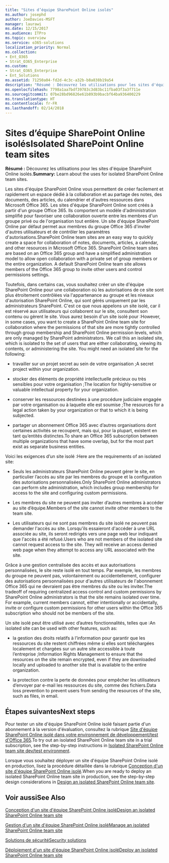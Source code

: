 ```yaml
---
title: "Sites d’équipe SharePoint Online isolés"
ms.author: josephd
author: JoeDavies-MSFT
manager: laurawi
ms.date: 12/15/2017
ms.audience: ITPro
ms.topic: overview
ms.service: o365-solutions
localization_priority: Normal
ms.collection:
- Ent_O365
- Strat_O365_Enterprise
ms.custom:
- Strat_O365_Enterprise
- Ent_Solutions
ms.assetid: 71250a04-fd2d-4c3c-a32b-b8a838b19a54
description: "Résumé : Découvrez les utilisations pour les sites d'équipe SharePoint Online isolés."
ms.openlocfilehash: 7798a1aa7bdf39783c3d83bc11fba03f3a3f711e
ms.sourcegitcommit: 07be28bd96826e61b893b9bacbf64ba936400229
ms.translationtype: HT
ms.contentlocale: fr-FR
ms.lasthandoff: 02/14/2018
---
```

# <a name="isolated-sharepoint-online-team-sites"></a><span data-ttu-id="43894-103">Sites d’équipe SharePoint Online isolés</span><span class="sxs-lookup"><span data-stu-id="43894-103">Isolated SharePoint Online team sites</span></span>

 <span data-ttu-id="43894-104">**Résumé :** Découvrez les utilisations pour les sites d'équipe SharePoint Online isolés.</span><span class="sxs-lookup"><span data-stu-id="43894-104">**Summary:** Learn about the uses for isolated SharePoint Online team sites.</span></span>
  
<span data-ttu-id="43894-p101">Les sites d'équipe SharePoint Online vous permettent de créer facilement et rapidement un espace dédié à la collaboration et au partage des notes, des documents, des articles, du calendrier et d'autres ressources dans Microsoft Office 365. Les sites d'équipe SharePoint Online sont créés à partir d'un groupe Office 365. Ils comportent un modèle d'administration simplifié pour favoriser une collaboration ouverte entre les membres d'un groupe privé ou de l'organisation tout entière. Un site d'équipe SharePoint Online par défaut permet aux membres du groupe Office 365 d'inviter d'autres utilisateurs et de contrôler les paramètres d'autorisations.</span><span class="sxs-lookup"><span data-stu-id="43894-p101">SharePoint Online team sites are an easy way to quickly create a space for collaboration of notes, documents, articles, a calendar, and other resources in Microsoft Office 365. SharePoint Online team sites are based on an Office 365 group and have a simplified administration model to allow open collaboration with a private set of group members or the entire organization. A default SharePoint Online team site allows members of the Office 365 group to invite other users and control permissions settings.</span></span>
  
<span data-ttu-id="43894-p102">Toutefois, dans certains cas, vous souhaitez créer un site d'équipe SharePoint Online pour une collaboration où les autorisations de ce site sont plus étroitement contrôlées via l'appartenance au groupe et les niveaux d'autorisation SharePoint Online, qui sont gérés uniquement par les administrateurs SharePoint. C'est ce que nous appelons un site isolé, car il est réservé aux utilisateurs qui collaborent sur le site, consultent son contenu ou gèrent le site. Vous aurez besoin d'un site isolé pour :</span><span class="sxs-lookup"><span data-stu-id="43894-p102">However, in some cases, you want to create a SharePoint Online team site for collaboration where the permissions of that site are more tightly controlled through group membership and SharePoint Online permission levels, which are only managed by SharePoint administrators. We call this an isolated site, which is isolated to the set of users that are either collaborating, viewing its contents, or administering the site. You might need an isolated site for the following:</span></span>
  
- <span data-ttu-id="43894-111">travailler sur un projet secret au sein de votre organisation ;</span><span class="sxs-lookup"><span data-stu-id="43894-111">A secret project within your organization.</span></span>
    
- <span data-ttu-id="43894-112">stocker des éléments de propriété intellectuelle précieux ou très sensibles pour votre organisation ;</span><span class="sxs-lookup"><span data-stu-id="43894-112">The location for highly-sensitive or valuable intellectual property for your organization.</span></span>
    
- <span data-ttu-id="43894-113">conserver les ressources destinées à une procédure judiciaire engagée par votre organisation ou à laquelle elle est soumise ;</span><span class="sxs-lookup"><span data-stu-id="43894-113">The resources for a legal action taken by your organization or that to which it is being subjected.</span></span>
    
- <span data-ttu-id="43894-114">partager un abonnement Office 365 avec d’autres organisations dont certaines activités se recoupent, mais qui, pour la plupart, existent en tant qu’entités distinctes.</span><span class="sxs-lookup"><span data-stu-id="43894-114">To share an Office 365 subscription between multiple organizations that have some overlap, but for the most part exist as separate business entities.</span></span>
    
<span data-ttu-id="43894-115">Voici les exigences d’un site isolé :</span><span class="sxs-lookup"><span data-stu-id="43894-115">Here are the requirements of an isolated site:</span></span>
  
- <span data-ttu-id="43894-116">Seuls les administrateurs SharePoint Online peuvent gérer le site, en particulier l’accès au site par les membres du groupe et la configuration des autorisations personnalisées.</span><span class="sxs-lookup"><span data-stu-id="43894-116">Only SharePoint Online administrators can perform site administration, which includes group membership for access to the site and configuring custom permissions.</span></span>
    
- <span data-ttu-id="43894-117">Les membres du site ne peuvent pas inviter d’autres membres à accéder au site d’équipe.</span><span class="sxs-lookup"><span data-stu-id="43894-117">Members of the site cannot invite other members to the team site.</span></span>
    
- <span data-ttu-id="43894-p103">Les utilisateurs qui ne sont pas membres du site isolé ne peuvent pas demander l'accès au site. Lorsqu'ils essaieront d'accéder à une URL associée au site, ils seront redirigés vers une page web leur indiquant que l'accès a été refusé.</span><span class="sxs-lookup"><span data-stu-id="43894-p103">Users who are not members of the isolated site cannot request access to the site. They will receive an access denied web page when they attempt to access any URL associated with the site.</span></span>
    
<span data-ttu-id="43894-p104">Grâce à une gestion centralisée des accès et aux autorisations personnalisées, le site reste isolé en tout temps. Par exemple, les membres du groupe ne peuvent pas, volontairement ou accidentellement, configurer des autorisations personnalisées pour d'autres utilisateurs de l'abonnement Office 365 qui ne devraient pas être membres du site ou les inviter.</span><span class="sxs-lookup"><span data-stu-id="43894-p104">The tradeoff of requiring centralized access control and custom permissions by SharePoint Online administrators is that the site remains isolated over time. For example, current members cannot, either intentionally or accidentally, invite or configure custom permissions for other users within the Office 365 subscription who should not be members of the site.</span></span>
  
<span data-ttu-id="43894-122">Un site isolé peut être utilisé avec d’autres fonctionnalités, telles que :</span><span class="sxs-lookup"><span data-stu-id="43894-122">An isolated site can be used with other features, such as:</span></span>
  
- <span data-ttu-id="43894-123">la gestion des droits relatifs à l’information pour garantir que les ressources du site restent chiffrées même si elles sont téléchargées localement et chargées sur un autre site accessible à toute l’entreprise ;</span><span class="sxs-lookup"><span data-stu-id="43894-123">Information Rights Management to ensure that the resources on the site remain encrypted, even if they are downloaded locally and uploaded to another site that is available to the entire organization.</span></span>
    
- <span data-ttu-id="43894-124">la protection contre la perte de données pour empêcher les utilisateurs d’envoyer par e-mail les ressources du site, comme des fichiers.</span><span class="sxs-lookup"><span data-stu-id="43894-124">Data loss prevention to prevent users from sending the resources of the site, such as files, in email.</span></span>
    
## <a name="next-steps"></a><span data-ttu-id="43894-125">Étapes suivantes</span><span class="sxs-lookup"><span data-stu-id="43894-125">Next steps</span></span>

<span data-ttu-id="43894-126">Pour tester un site d'équipe SharePoint Online isolé faisant partie d'un abonnement à la version d'évaluation, consultez la rubrique [Site d'équipe SharePoint Online isolé dans votre environnement de développement/test d'Office 365](isolated-sharepoint-online-team-site-dev-test-environment.md).</span><span class="sxs-lookup"><span data-stu-id="43894-126">To try out an isolated SharePoint Online team site in a trial subscription, see the step-by-step instructions in [Isolated SharePoint Online team site dev/test environment](isolated-sharepoint-online-team-site-dev-test-environment.md).</span></span>
  
<span data-ttu-id="43894-127">Lorsque vous souhaitez déployer un site d'équipe SharePoint Online isolé en production, lisez la procédure détaillée dans la rubrique [Conception d'un site d'équipe SharePoint Online isolé](design-an-isolated-sharepoint-online-team-site.md).</span><span class="sxs-lookup"><span data-stu-id="43894-127">When you are ready to deploy an isolated SharePoint Online team site in production, see the step-by-step design considerations in [Design an isolated SharePoint Online team site](design-an-isolated-sharepoint-online-team-site.md).</span></span>
  
## <a name="see-also"></a><span data-ttu-id="43894-128">Voir aussi</span><span class="sxs-lookup"><span data-stu-id="43894-128">See Also</span></span>

[<span data-ttu-id="43894-129">Conception d'un site d'équipe SharePoint Online isolé</span><span class="sxs-lookup"><span data-stu-id="43894-129">Design an isolated SharePoint Online team site</span></span>](design-an-isolated-sharepoint-online-team-site.md)
  
[<span data-ttu-id="43894-130">Gestion d'un site d'équipe SharePoint Online isolé</span><span class="sxs-lookup"><span data-stu-id="43894-130">Manage an isolated SharePoint Online team site</span></span>](manage-an-isolated-sharepoint-online-team-site.md)
  
[<span data-ttu-id="43894-131">Solutions de sécurité</span><span class="sxs-lookup"><span data-stu-id="43894-131">Security solutions</span></span>](security-solutions.md)

[<span data-ttu-id="43894-132">Déploiement d'un site d'équipe SharePoint Online isolé</span><span class="sxs-lookup"><span data-stu-id="43894-132">Deploy an isolated SharePoint Online team site</span></span>](deploy-an-isolated-sharepoint-online-team-site.md)


